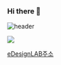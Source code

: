 ### Hi there 👋

![header](https://capsule-render.vercel.app/api?type=waving&color=gradient:185a9d,100:2FE4ED&height=170&section=header&text=YoungJo&fontSize=50&fontColor=FFFFFF)

![](https://emotiondesignlabdotcom.files.wordpress.com/2015/11/edesign_logo_final_last_2.jpg?w=244)

[eDesignLAB주소](https://emotiondesignlab.com/)
